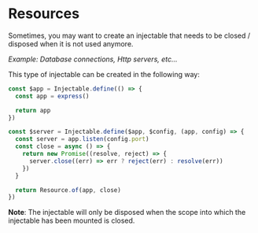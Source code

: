 # Resources

Sometimes, you may want to create an injectable that needs to be closed / disposed when it is not used anymore.

*Example: Database connections, Http servers, etc...*

This type of injectable can be created in the following way:

```ts
const $app = Injectable.define(() => {
  const app = express()

  return app
})

const $server = Injectable.define($app, $config, (app, config) => {
  const server = app.listen(config.port)
  const close = async () => {
    return new Promise((resolve, reject) => {
      server.close((err) => err ? reject(err) : resolve(err))
    })
  }

  return Resource.of(app, close)
})
```

**Note**: The injectable will only be disposed when the scope into which the injectable has been mounted is closed.
